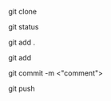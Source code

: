 git clone <link>
<!-- cloning repo from github to you machine -->

git status
<!-- check how many untracked files are they in local machine compared to the online repo -->

git add . 
<!-- add all untracked files  -->

git add <filename>
<!-- add only one file -->

git commit -m <"comment">
<!-- commit to all new files -->

git push
<!-- actually uploading all file to online repo -->